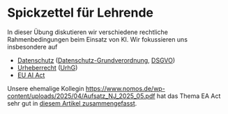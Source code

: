 # Spickzettel für Lehrende

In dieser Übung diskutieren wir verschiedene rechtliche Rahmenbedingungen beim Einsatz von KI. Wir fokussieren uns insbesondere auf
* [Datenschutz](https://de.wikipedia.org/wiki/Datenschutz) ([Datenschutz-Grundverordnung](https://de.wikipedia.org/wiki/Datenschutz-Grundverordnung), [DSGVO](https://dejure.org/gesetze/DSGVO))
* [Urheberrecht](https://de.wikipedia.org/wiki/Urheberrecht) ([UrhG](https://www.gesetze-im-internet.de/urhg/))
* [EU AI Act](https://eur-lex.europa.eu/legal-content/EN/TXT/HTML/?uri=OJ:L_202401689)

Unsere ehemalige Kollegin https://www.nomos.de/wp-content/uploads/2025/04/Aufsatz_NJ_2025_05.pdf hat das Thema EA Act sehr gut in [diesem Artikel zusammengefasst](https://www.nomos.de/wp-content/uploads/2025/04/Aufsatz_NJ_2025_05.pdf).

